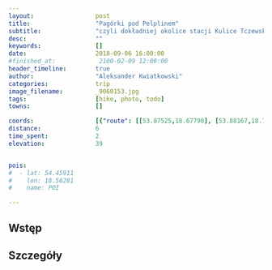```yaml
---
layout:                 post
title:                  "Pagórki pod Pelplinem"
subtitle:               "czyli dokładniej okolice stacji Kulice Tczewskie"
desc:                   ""
keywords:               []
date:                   2018-09-06 16:00:00
#finished_at:            2100-02-09 12:00:00
header_timeline:        true
author:                 "Aleksander Kwiatkowski"
categories:             trip
image_filename:         _9060153.jpg
tags:                   [hike, photo, todo]
towns:                  []

coords:                 [{"route": [[53.87525,18.67790], [53.88167,18.70648]], "type": "hike"}]
distance:               6
time_spent:             2
elevation:              39


pois:
#  - lat: 54.45911
#    lon: 18.56281
#    name: POI

---
```



## Wstęp

## Szczegóły
